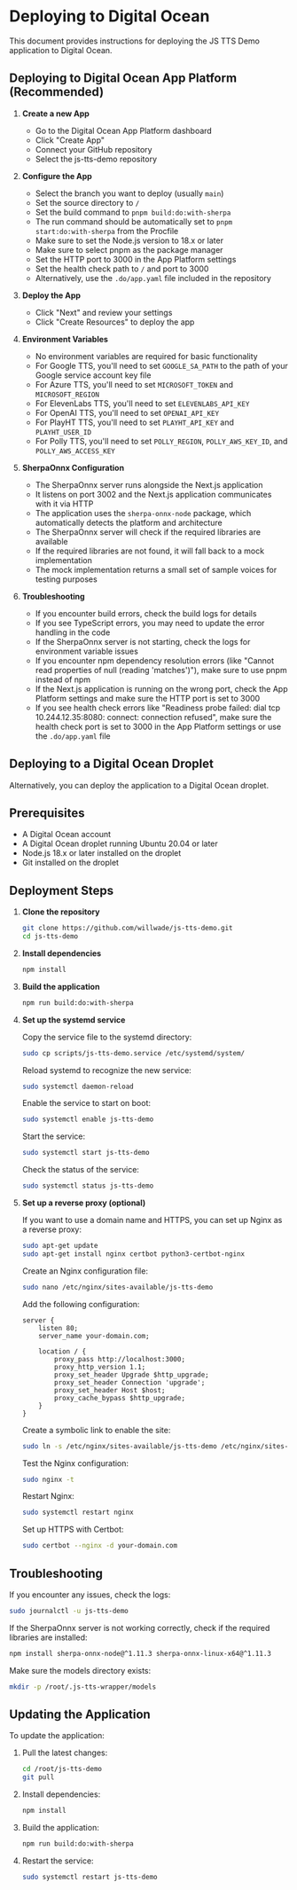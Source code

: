 # Deploying to Digital Ocean

This document provides instructions for deploying the JS TTS Demo application to Digital Ocean.

## Deploying to Digital Ocean App Platform (Recommended)

1. **Create a new App**
   - Go to the Digital Ocean App Platform dashboard
   - Click "Create App"
   - Connect your GitHub repository
   - Select the js-tts-demo repository

2. **Configure the App**
   - Select the branch you want to deploy (usually `main`)
   - Set the source directory to `/`
   - Set the build command to `pnpm build:do:with-sherpa`
   - The run command should be automatically set to `pnpm start:do:with-sherpa` from the Procfile
   - Make sure to set the Node.js version to 18.x or later
   - Make sure to select pnpm as the package manager
   - Set the HTTP port to 3000 in the App Platform settings
   - Set the health check path to `/` and port to 3000
   - Alternatively, use the `.do/app.yaml` file included in the repository

3. **Deploy the App**
   - Click "Next" and review your settings
   - Click "Create Resources" to deploy the app

4. **Environment Variables**
   - No environment variables are required for basic functionality
   - For Google TTS, you'll need to set `GOOGLE_SA_PATH` to the path of your Google service account key file
   - For Azure TTS, you'll need to set `MICROSOFT_TOKEN` and `MICROSOFT_REGION`
   - For ElevenLabs TTS, you'll need to set `ELEVENLABS_API_KEY`
   - For OpenAI TTS, you'll need to set `OPENAI_API_KEY`
   - For PlayHT TTS, you'll need to set `PLAYHT_API_KEY` and `PLAYHT_USER_ID`
   - For Polly TTS, you'll need to set `POLLY_REGION`, `POLLY_AWS_KEY_ID`, and `POLLY_AWS_ACCESS_KEY`

5. **SherpaOnnx Configuration**
   - The SherpaOnnx server runs alongside the Next.js application
   - It listens on port 3002 and the Next.js application communicates with it via HTTP
   - The application uses the `sherpa-onnx-node` package, which automatically detects the platform and architecture
   - The SherpaOnnx server will check if the required libraries are available
   - If the required libraries are not found, it will fall back to a mock implementation
   - The mock implementation returns a small set of sample voices for testing purposes

6. **Troubleshooting**
   - If you encounter build errors, check the build logs for details
   - If you see TypeScript errors, you may need to update the error handling in the code
   - If the SherpaOnnx server is not starting, check the logs for environment variable issues
   - If you encounter npm dependency resolution errors (like "Cannot read properties of null (reading 'matches')"), make sure to use pnpm instead of npm
   - If the Next.js application is running on the wrong port, check the App Platform settings and make sure the HTTP port is set to 3000
   - If you see health check errors like "Readiness probe failed: dial tcp 10.244.12.35:8080: connect: connection refused", make sure the health check port is set to 3000 in the App Platform settings or use the `.do/app.yaml` file

## Deploying to a Digital Ocean Droplet

Alternatively, you can deploy the application to a Digital Ocean droplet.

## Prerequisites

- A Digital Ocean account
- A Digital Ocean droplet running Ubuntu 20.04 or later
- Node.js 18.x or later installed on the droplet
- Git installed on the droplet

## Deployment Steps

1. **Clone the repository**

   ```bash
   git clone https://github.com/willwade/js-tts-demo.git
   cd js-tts-demo
   ```

2. **Install dependencies**

   ```bash
   npm install
   ```

3. **Build the application**

   ```bash
   npm run build:do:with-sherpa
   ```

4. **Set up the systemd service**

   Copy the service file to the systemd directory:

   ```bash
   sudo cp scripts/js-tts-demo.service /etc/systemd/system/
   ```

   Reload systemd to recognize the new service:

   ```bash
   sudo systemctl daemon-reload
   ```

   Enable the service to start on boot:

   ```bash
   sudo systemctl enable js-tts-demo
   ```

   Start the service:

   ```bash
   sudo systemctl start js-tts-demo
   ```

   Check the status of the service:

   ```bash
   sudo systemctl status js-tts-demo
   ```

5. **Set up a reverse proxy (optional)**

   If you want to use a domain name and HTTPS, you can set up Nginx as a reverse proxy:

   ```bash
   sudo apt-get update
   sudo apt-get install nginx certbot python3-certbot-nginx
   ```

   Create an Nginx configuration file:

   ```bash
   sudo nano /etc/nginx/sites-available/js-tts-demo
   ```

   Add the following configuration:

   ```nginx
   server {
       listen 80;
       server_name your-domain.com;

       location / {
           proxy_pass http://localhost:3000;
           proxy_http_version 1.1;
           proxy_set_header Upgrade $http_upgrade;
           proxy_set_header Connection 'upgrade';
           proxy_set_header Host $host;
           proxy_cache_bypass $http_upgrade;
       }
   }
   ```

   Create a symbolic link to enable the site:

   ```bash
   sudo ln -s /etc/nginx/sites-available/js-tts-demo /etc/nginx/sites-enabled/
   ```

   Test the Nginx configuration:

   ```bash
   sudo nginx -t
   ```

   Restart Nginx:

   ```bash
   sudo systemctl restart nginx
   ```

   Set up HTTPS with Certbot:

   ```bash
   sudo certbot --nginx -d your-domain.com
   ```

## Troubleshooting

If you encounter any issues, check the logs:

```bash
sudo journalctl -u js-tts-demo
```

If the SherpaOnnx server is not working correctly, check if the required libraries are installed:

```bash
npm install sherpa-onnx-node@^1.11.3 sherpa-onnx-linux-x64@^1.11.3
```

Make sure the models directory exists:

```bash
mkdir -p /root/.js-tts-wrapper/models
```

## Updating the Application

To update the application:

1. Pull the latest changes:

   ```bash
   cd /root/js-tts-demo
   git pull
   ```

2. Install dependencies:

   ```bash
   npm install
   ```

3. Build the application:

   ```bash
   npm run build:do:with-sherpa
   ```

4. Restart the service:

   ```bash
   sudo systemctl restart js-tts-demo
   ```
